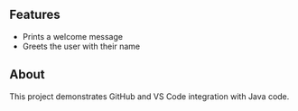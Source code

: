 ## Features
- Prints a welcome message
- Greets the user with their name
## About
This project demonstrates GitHub and VS Code
integration with Java code.
